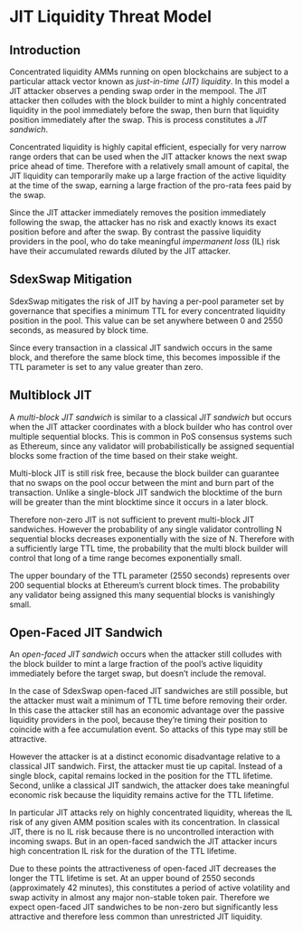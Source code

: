 # JIT Liquidity Threat Model

## Introduction

Concentrated liquidity AMMs running on open blockchains are subject to a particular attack vector known as *just-in-time (JIT) liquidity*. In this model a JIT attacker observes a pending swap order in the mempool. The JIT attacker then colludes with the block builder to mint a highly concentrated liquidity in the pool immediately before the swap, then burn that liquidity position immediately after the swap. This is process constitutes a *JIT sandwich*.

Concentrated liquidity is highly capital efficient, especially for very narrow range orders that can be used when the JIT attacker knows the next swap price ahead of time. Therefore with a relatively small amount of capital, the JIT liquidity can temporarily make up a large fraction of the active liquidity at the time of the swap, earning a large fraction of the pro-rata fees paid by the swap. 

Since the JIT attacker immediately removes the position immediately following the swap, the attacker has no risk and exactly knows its exact position before and after the swap. By contrast the passive liquidity providers in the pool, who do take meaningful *impermanent loss* (IL) risk have their accumulated rewards diluted by the JIT attacker.

## SdexSwap Mitigation

SdexSwap mitigates the risk of JIT by having a per-pool parameter set by governance that specifies a minimum TTL for every concentrated liquidity position in the pool. This value can be set anywhere between 0 and 2550 seconds, as measured by block time. 

Since every transaction in a classical JIT sandwich occurs in the same block, and therefore the same block time, this becomes impossible if the TTL parameter is set to any value greater than zero. 

## Multiblock JIT

A *multi-block JIT sandwich* is similar to a classical *JIT sandwich* but occurs when the JIT attacker coordinates with a block builder who has control over multiple sequential blocks. This is common in PoS consensus systems such as Ethereum, since any validator will probabilistically be assigned sequential blocks some fraction of the time based on their stake weight. 

Multi-block JIT is still risk free, because the block builder can guarantee that no swaps on the pool occur between the mint and burn part of the transaction. Unlike a single-block JIT sandwich the blocktime of the burn will be greater than the mint blocktime since it occurs in a later block.

Therefore non-zero JIT is not sufficient to prevent multi-block JIT sandwiches. However the probability of any single validator controlling N sequential blocks decreases exponentially with the size of N. Therefore with a sufficiently large TTL time, the probability that the multi block builder will control that long of a time range becomes exponentially small. 

The upper boundary of the TTL parameter (2550 seconds) represents over 200 sequential blocks at Ethereum’s current block times. The probability any validator being assigned this many sequential blocks is vanishingly small.

## Open-Faced JIT Sandwich

An *open-faced JIT sandwich* occurs when the attacker still colludes with the block builder to mint a large fraction of the pool’s active liquidity immediately before the target swap, but doesn’t include the removal. 

In the case of SdexSwap open-faced JIT sandwiches are still possible, but the attacker must wait a minimum of TTL time before removing their order. In this case the attacker still has an economic advantage over the passive liquidity providers in the pool, because they’re timing their position to coincide with a fee accumulation event. So attacks of this type may still be attractive.

However the attacker is at a distinct economic disadvantage relative to a classical JIT sandwich. First, the attacker must tie up capital. Instead of a single block, capital remains locked in the position for the TTL lifetime. Second, unlike a classical JIT sandwich, the attacker does take meaningful economic risk because the liquidity remains active for the TTL lifetime. 

In particular JIT attacks rely on highly concentrated liquidity, whereas the IL risk of any given AMM position scales with its concentration. In classical JIT, there is no IL risk because there is no uncontrolled interaction with incoming swaps. But in an open-faced sandwich the JIT attacker incurs high concentration IL risk for the duration of the TTL lifetime. 

Due to these points the attractiveness of open-faced JIT decreases the longer the TTL lifetime is set. At an upper bound of 2550 seconds (approximately 42 minutes), this constitutes a period of active volatility and swap activity in almost any major non-stable token pair. Therefore we expect open-faced JIT sandwiches to be non-zero but significantly less attractive and therefore less common than unrestricted JIT liquidity.
